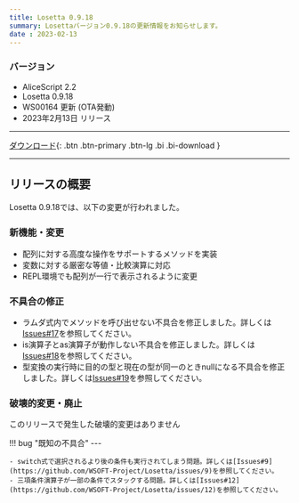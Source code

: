 ```yaml
---
title: Losetta 0.9.18
summary: Losettaバージョン0.9.18の更新情報をお知らせします。
date : 2023-02-13
---
```

### バージョン

* AliceScript 2.2
* Losetta 0.9.18
* WS00164 更新 (OTA発動)
* 2023年2月13日 リリース

---
[ ダウンロード](https://download.wsoft.ws/WS00164){: .btn .btn-primary .btn-lg .bi .bi-download }

---

## リリースの概要
Losetta 0.9.18では、以下の変更が行われました。

### 新機能・変更
- 配列に対する高度な操作をサポートするメソッドを実装
- 変数に対する厳密な等値・比較演算に対応
- REPL環境でも配列が一行で表示されるように変更

### 不具合の修正
- ラムダ式内でメソッドを呼び出せない不具合を修正しました。詳しくは[Issues#17](https://github.com/WSOFT-Project/Losetta/issues/17)を参照してください。
- is演算子とas演算子が動作しない不具合を修正しました。詳しくは[Issues#18](https://github.com/WSOFT-Project/Losetta/issues/18)を参照してください。
- 型変換の実行時に目的の型と現在の型が同一のときnullになる不具合を修正しました。詳しくは[Issues#19](https://github.com/WSOFT-Project/Losetta/issues/19)を参照してください。

### 破壊的変更・廃止
このリリースで発生した破壊的変更はありません

!!! bug "既知の不具合"
    ---
    
    - switch式で選択されるより後の条件も実行されてしまう問題。詳しくは[Issues#9](https://github.com/WSOFT-Project/Losetta/issues/9)を参照してください。
    - 三項条件演算子が一部の条件でスタックする問題。詳しくは[Issues#12](https://github.com/WSOFT-Project/Losetta/issues/12)を参照してください。